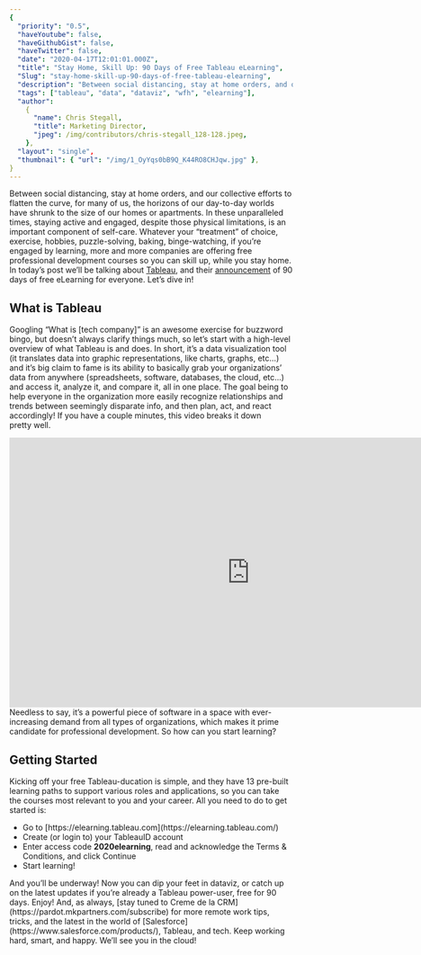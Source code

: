 ```yaml
---
{
  "priority": "0.5",
  "haveYoutube": false,
  "haveGithubGist": false,
  "haveTwitter": false,
  "date": "2020-04-17T12:01:01.000Z",
  "title": "Stay Home, Skill Up: 90 Days of Free Tableau eLearning",
  "Slug": "stay-home-skill-up-90-days-of-free-tableau-elearning",
  "description": "Between social distancing, stay at home orders, and our collective efforts to flatten the curve, for many of us, the horizons of our day-to-day worlds have shrunk to the size of our homes or apartments. In these unparalleled times, staying active and engaged, despite those physical limitations, is an important component of self-care. Whatever your “treatment” of choice, exercise, hobbies, puzzle-solving, baking, binge-watching, if you’re engaged by learning, more and more companies are offering free professional development courses so you can skill up, while you stay home..",
  "tags": ["tableau", "data", "dataviz", "wfh", "elearning"],
  "author":
    {
      "name": Chris Stegall,
      "title": Marketing Director,
      "jpeg": /img/contributors/chris-stegall_128-128.jpeg,
    },
  "layout": "single",
  "thumbnail": { "url": "/img/1_OyYqs0bB9Q_K44RO8CHJqw.jpg" },
}
---
```


Between social distancing, stay at home orders, and our collective efforts to flatten the curve, for many of us, the horizons of our day-to-day worlds have shrunk to the size of our homes or apartments. In these unparalleled times, staying active and engaged, despite those physical limitations, is an important component of self-care. Whatever your “treatment” of choice, exercise, hobbies, puzzle-solving, baking, binge-watching, if you’re engaged by learning, more and more companies are offering free professional development courses so you can skill up, while you stay home.
In today’s post we’ll be talking about [Tableau](https://www.tableau.com/), and their [announcement](https://www.tableau.com/learn/training/elearning) of 90 days of free eLearning for everyone. Let’s dive in!

## What is Tableau

Googling “What is [tech company]” is an awesome exercise for buzzword bingo, but doesn’t always clarify things much, so let’s start with a high-level overview of what Tableau is and does.
In short, it’s a data visualization tool (it translates data into graphic representations, like charts, graphs, etc…) and it’s big claim to fame is its ability to basically grab your organizations’ data from anywhere (spreadsheets, software, databases, the cloud, etc…) and access it, analyze it, and compare it, all in one place. The goal being to help everyone in the organization more easily recognize relationships and trends between seemingly disparate info, and then plan, act, and react accordingly!
If you have a couple minutes, this video breaks it down pretty well.

<iframe src="https://cdn.embedly.com/widgets/media.html?src=https%3A%2F%2Fwww.youtube.com%2Fembed%2FYfE9jBq002s%3Ffeature%3Doembed&amp;display_name=YouTube&amp;url=https%3A%2F%2Fwww.youtube.com%2Fwatch%3Fv%3DYfE9jBq002s&amp;image=https%3A%2F%2Fi.ytimg.com%2Fvi%2FYfE9jBq002s%2Fhqdefault.jpg&amp;key=a19fcc184b9711e1b4764040d3dc5c07&amp;type=text%2Fhtml&amp;schema=youtube" width="854" height="480" frameborder="0" scrolling="no">[https://medium.com/media/498046f14b20ea9c7ecd1e40fc6e1f46/href](https://medium.com/media/498046f14b20ea9c7ecd1e40fc6e1f46/href)</iframe>Needless to say, it’s a powerful piece of software in a space with ever-increasing demand from all types of organizations, which makes it prime candidate for professional development.
So how can you start learning?

## Getting Started

Kicking off your free Tableau-ducation is simple, and they have 13 pre-built learning paths to support various roles and applications, so you can take the courses most relevant to you and your career.
All you need to do to get started is:

<ul><li>Go to [https://elearning.tableau.com](https://elearning.tableau.com/)</li><li>Create (or login to) your TableauID account</li><li>Enter access code <strong>2020elearning</strong>, read and acknowledge the Terms &amp; Conditions, and click Continue</li><li>Start learning!</li></ul>And you’ll be underway!
Now you can dip your feet in dataviz, or catch up on the latest updates if you’re already a Tableau power-user, free for 90 days. Enjoy!
And, as always, [stay tuned to Creme de la CRM](https://pardot.mkpartners.com/subscribe) for more remote work tips, tricks, and the latest in the world of [Salesforce](https://www.salesforce.com/products/), Tableau, and tech. Keep working hard, smart, and happy.
We’ll see you in the cloud!
